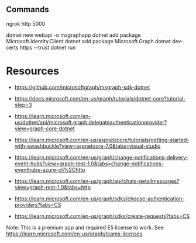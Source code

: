 ## Commands

ngrok http 5000

dotnet new webapi -o msgraphapp
dotnet add package Microsoft.Identity.Client
dotnet add package Microsoft.Graph
dotnet dev-certs https --trust
dotnet run

# Resources

- https://github.com/microsoftgraph/msgraph-sdk-dotnet
- https://docs.microsoft.com/en-us/graph/tutorials/dotnet-core?tutorial-step=3
- https://learn.microsoft.com/en-us/dotnet/api/microsoft.graph.delegateauthenticationprovider?view=graph-core-dotnet
- https://learn.microsoft.com/en-us/aspnet/core/tutorials/getting-started-with-swashbuckle?view=aspnetcore-7.0&tabs=visual-studio

- https://learn.microsoft.com/en-us/graph/change-notifications-delivery-event-hubs?view=graph-rest-1.0&tabs=change-notifications-eventhubs-azure-cli%2Chttp
- https://learn.microsoft.com/en-us/graph/api/chats-getallmessages?view=graph-rest-1.0&tabs=http
- https://learn.microsoft.com/en-us/graph/sdks/choose-authentication-providers?tabs=CS
- https://learn.microsoft.com/en-us/graph/sdks/create-requests?tabs=CS
 

Note: This is a premium app and required E5 license to work.
See https://learn.microsoft.com/en-us/graph/teams-licenses
